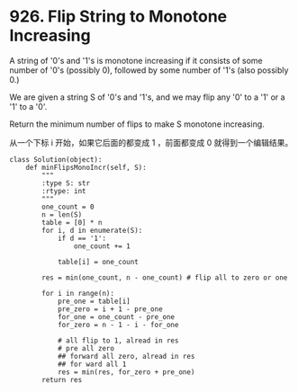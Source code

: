 # 926. Flip String to Monotone Increasing
A string of '0's and '1's is monotone increasing if it consists of some number of '0's (possibly 0), followed by some number of '1's (also possibly 0.)

We are given a string S of '0's and '1's, and we may flip any '0' to a '1' or a '1' to a '0'.

Return the minimum number of flips to make S monotone increasing.


从一个下标 i 开始，如果它后面的都变成 1 ，前面都变成 0 就得到一个编辑结果。

```
class Solution(object):
    def minFlipsMonoIncr(self, S):
        """
        :type S: str
        :rtype: int
        """
        one_count = 0
        n = len(S)
        table = [0] * n
        for i, d in enumerate(S):
            if d == '1':
                one_count += 1

            table[i] = one_count

        res = min(one_count, n - one_count) # flip all to zero or one

        for i in range(n):
            pre_one = table[i]
            pre_zero = i + 1 - pre_one
            for_one = one_count - pre_one
            for_zero = n - 1 - i - for_one

            # all flip to 1, alread in res
            # pre all zero
            ## forward all zero, alread in res
            ## for ward all 1
            res = min(res, for_zero + pre_one)
        return res
```
